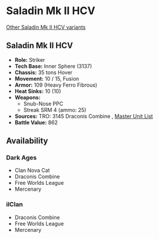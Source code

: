 # Saladin Mk II HCV 

[Other Saladin Mk II HCV variants](../saladin_mk_ii_hcv.md) 

## Saladin Mk II HCV 

- **Role:** Striker 
- **Tech Base:** Inner Sphere (3137) 
- **Chassis:** 35 tons Hover 
- **Movement:** 10 / 15, Fusion 
- **Armor:** 109 (Heavy Ferro Fibrous) 
- **Heat Sinks:** 10 (10) 
- **Weapons:** 
  - Snub-Nose PPC 
  - Streak SRM 4 (ammo: 25) 
- **Sources:** TRO: 3145 Draconis Combine , [Master Unit List](http://masterunitlist.info/Unit/Details/6371) 
- **Battle Value:** 862 

## Availability 

### Dark Ages 

- Clan Nova Cat 
- Draconis Combine 
- Free Worlds League 
- Mercenary 

### ilClan 

- Draconis Combine 
- Free Worlds League 
- Mercenary 

